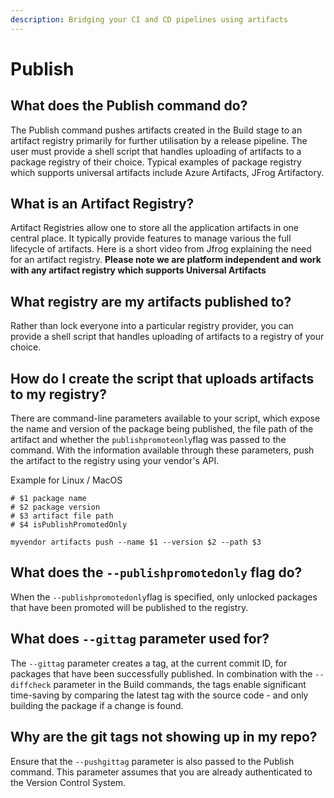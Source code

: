 ```yaml
---
description: Bridging your CI and CD pipelines using artifacts
---
```


# Publish

## What does the Publish command do?

The Publish command pushes artifacts created in the Build stage to an artifact registry primarily for further utilisation by a release pipeline. The user must provide a shell script that handles uploading of artifacts to a package registry of their choice. Typical examples of package registry which supports universal artifacts include Azure Artifacts, JFrog Artifactory.

## What is an Artifact Registry?

Artifact Registries allow one to store all the application artifacts in one central place. It typically provide features to manage various the full lifecycle of artifacts. Here is a short video from Jfrog explaining the need for an artifact registry. **Please note we are platform independent and work with any artifact registry which supports Universal Artifacts**

## What registry are my artifacts published to?

Rather than lock everyone into a particular registry provider, you can provide a shell script that handles uploading of artifacts to a registry of your choice.

## How do I create the script that uploads artifacts to my registry?

There are command-line parameters available to your script, which expose the name and version of the package being published, the file path of the artifact and whether the `publishpromoteonly`flag was passed to the command. With the information available through these parameters, push the artifact to the registry using your vendor's API.

Example for Linux / MacOS

```text
# $1 package name
# $2 package version
# $3 artifact file path
# $4 isPublishPromotedOnly

myvendor artifacts push --name $1 --version $2 --path $3
```

## What does the `--publishpromotedonly` flag do?

When the `--publishpromotedonly`flag is specified, only unlocked packages that have been promoted will be published to the registry.

## What does `--gittag` parameter used for?

The `--gittag` parameter creates a tag, at the current commit ID, for packages that have been successfully published. In combination with the `--diffcheck` parameter in the Build commands, the tags enable significant time-saving by comparing the latest tag with the source code - and only building the package if a change is found.

## Why are the git tags not showing up in my repo?

Ensure that the `--pushgittag` parameter is also passed to the Publish command. This parameter assumes that you are already authenticated to the Version Control System.

